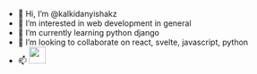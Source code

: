 - 👋 Hi, I’m @kalkidanyishakz
- 👀 I’m interested in web development in general
- 🌱 I’m currently learning python django
- 💞️ I’m looking to collaborate on react, svelte, javascript, python
- 📫 <img src="https://example.com/your-image.png" width="30">


<!---
kalkidanyishakz/kalkidanyishakz is a ✨ special ✨ repository because its `README.md` (this file) appears on your GitHub profile.
You can click the Preview link to take a look at your changes.
--->
